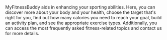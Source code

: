 MyFitnessBuddy aids in enhancing your sporting abilities. Here, you can discover more about your body and your health, choose the target that's right for you, find out how many calories you need to reach your goal, build an activity plan, and see the appropriate exercise types. Additionally, you can access the most frequently asked fitness-related topics and contact us for more details.



